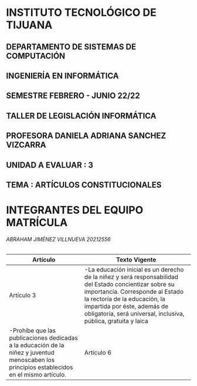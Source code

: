 # INSTITUTO TECNOLÓGICO DE TIJUANA
## DEPARTAMENTO DE SISTEMAS DE COMPUTACIÓN
## INGENIERÍA EN INFORMÁTICA 
## SEMESTRE FEBRERO - JUNIO 22/22
## TALLER DE LEGISLACIÓN INFORMÁTICA
## PROFESORA DANIELA ADRIANA SANCHEZ VIZCARRA
## UNIDAD A EVALUAR : 3
## TEMA : ARTÍCULOS CONSTITUCIONALES 

# INTEGRANTES DEL EQUIPO                MATRÍCULA

###### ABRAHAM JIMÉNEZ VILLNUEVA        20212556
|Artículo|Texto Vigente|
|--------|-------------|
|Artículo 3|-La educación inicial es un derecho de la niñez y será responsabilidad del Estado concientizar sobre su importancia. Corresponde al Estado la rectoría de la educación, la impartida por éste, además de obligatoria, será universal, inclusiva, pública, gratuita y laica
-Prohíbe que las publicaciones dedicadas a la educación de la niñez y juventud menoscaben los principios establecidos en el mismo artículo.|Artículo 6|Toda persona tiene derecho al libre acceso a información plural y oportuna, así como a buscar, recibir y difundir información e ideas de toda índole por cualquier medio de expresión.|Artículo 7|Ninguna ley ni autoridad puede establecer la previa censura, ni coartar la libertad de difusión, que no tiene más límites que los previstos en el primer párrafo del artículo 6o. de esta Constitución. En ningún caso podrán secuestrarse los bienes utilizados para la difusión de información, opiniones e ideas, como instrumento del delito.|Artículo 13 (CDAH)|Toda persona tiene derecho a la libertad de pensamiento y de expresión. Este derecho comprende la libertad de buscar, recibir y difundir informaciones e ideas de toda índole, sin consideración de fronteras, ya sea oralmente, por escrito o en forma impresa o artística, o por cualquier otro procedimiento de su elección.|Artículo 19 (PIDCP)|Toda persona tiene derecho a la libertad de expresión; este derecho comprende la libertad de buscar, recibir y difundir informaciones e ideas de toda índole, sin consideración de fronteras, ya sea oralmente, por escrito o en forma impresa o artística, o por cualquier otro procedimiento de su elección.|Artículo 30|Las publicaciones de carácter religioso no podrán “oponerse a las leyes del país o a sus instituciones, ni agraviar,de cualquier forma, los símbolos patrios”.|
